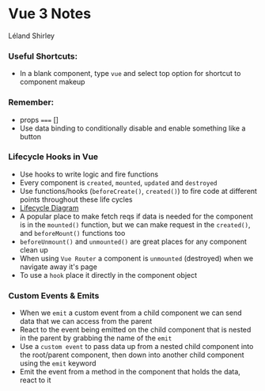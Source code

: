 # Vue 3 Notes

Léland Shirley

### Useful Shortcuts:

- In a blank component, type `vue` and select top option for shortcut to component makeup

### Remember:

- props `===` []
- Use data binding to conditionally disable and enable something like a button

### Lifecycle Hooks in Vue

- Use hooks to write logic and fire functions
- Every component is `created`, `mounted`, `updated` and `destroyed`
- Use functions/hooks (`beforeCreate()`, `created()`) to fire code at different points throughout these life cycles
- [Lifecycle Diagram](https://v3.vuejs.org/guide/instance.html#lifecycle-diagram)
- A popular place to make fetch reqs if data is needed for the component is in the `mounted()` function, but we can make request in the `created()`, and `beforeMount()` functions too
- `beforeUnmount()` and `unmounted()` are great places for any component clean up
- When using `Vue Router` a component is `unmounted` (destroyed) when we navigate away it's page
- To use a `hook` place it directly in the component object

### Custom Events & Emits

- When we `emit` a custom event from a child component we can send data that we can access from the parent
- React to the event being emitted on the child component that is nested in the parent by grabbing the name of the `emit`
- Use a `custom event` to pass data up from a nested child component into the root/parent component, then down into another child component using the `emit` keyword
- Emit the event from a method in the component that holds the data, react to it
